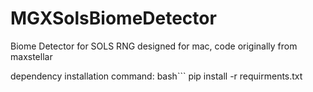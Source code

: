 # MGXSolsBiomeDetector
Biome Detector for SOLS RNG designed for mac, code originally from maxstellar

dependency installation command:
bash```
pip install -r requirments.txt
```
